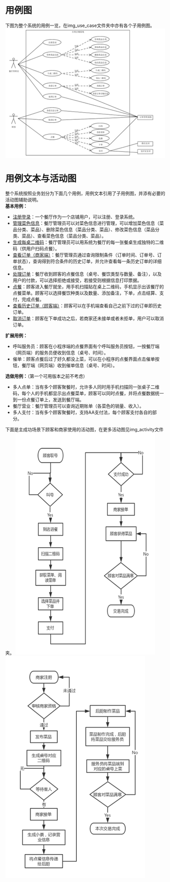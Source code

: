 # 用例图
下图为整个系统的用例一览，在img_use_case文件夹中亦有各个子用例图。
![](img_use_case/total_usecase.png)

# 用例文本与活动图
整个系统按照业务划分为下面几个用例，用例文本引用了子用例图，并添有必要的活动图辅助说明。  
**基本用例：**  
 -  [注册登录](register_login.md)：一个餐厅作为一个店铺用户，可以注册、登录系统。
 -  [管理菜色信息](manage_dishes.md)：餐厅管理员可以对菜色信息进行管理，可以增加菜色信息（菜品分类、菜品）、删除菜色信息（菜品分类、菜品）、修改菜色信息（菜品分类、菜品）、查看菜色信息（菜品分类、菜品）。
 -  [生成每桌二维码](generating_QR_code.md)：餐厅管理员可以用系统为餐厅的每一张餐桌生成独特的二维码（供用户扫码点餐）。
 -  [查看订单（商家端）](view_the_order.md)：餐厅管理员通过查询限制条件（订单时间、订单号、订单状态），查询得到符合条件的历史订单，并允许查看每一条历史订单的详细信息。
 -  [处理订单](operate_order.md)：餐厅收到顾客的点餐信息（桌号、餐饮类型与数量、备注），以及用户的付款，可以选择拒绝或接受，若接受则根据信息打印票据。
 -  [点餐](make_order.md)：顾客进入餐厅就坐，用手机扫描贴在桌上二维码，手机显示出该餐厅的点餐菜单。顾客可以选择餐饮种类以及数量、添加备注，下单，点击结算、支付，完成点餐。
 -  [查看历史订单（顾客端）](customer_history_order.md)：顾客可以在手机端查看自己之前下过的订单即历史订单。
 -  [取消订单](delete_order.md)：顾客在下单成功之后，若商家还未接单或者未拒单，用户可以取消订单。

**扩展用例：** 
- 呼叫服务员：顾客在小程序端的点餐界面有个呼叫服务员按钮，一按餐厅端（网页端）的服务员便收到信息（桌号、时间）。
- 催单：顾客点餐后过了好久都没上菜，可以在小程序的点餐界面点击催单按钮，餐厅端（网页端）收到催单信息（桌号、时间）。

**选做用例：**（第一个可用版本之前不考虑）

- 多人点单：当有多个顾客聚餐时，允许多人同时用手机扫描同一张桌子二维码，每个人的手机都显示出点餐菜单，顾客可以同时点餐，并将点餐数据统一到一份点餐订单上，发送到餐厅端。
- 餐厅营业：餐厅管理员可以查询近期账单（各菜色的销量、收入）。
- 多人支付：当有多个顾客聚餐时，支持AA支付法，每个顾客支付各自的部分。



下面是主成功场景下顾客和商家使用的活动图，在更多活动图见img_activity文件夹。
<img src="img_activity/活动图-顾客.png" width="440" height="700" alt="顾客"/> <img src="img_activity/活动图-商家.png" width="440" height="700" alt="商家"/>